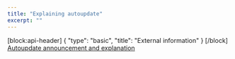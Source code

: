```yaml
---
title: "Explaining autoupdate"
excerpt: ""
---
```

[block:api-header]
{
  "type": "basic",
  "title": "External information"
}
[/block]
[Autoupdate announcement and explanation](https://orcid.org/blog/2015/10/26/auto-update-has-arrived-orcid-records-move-next-level)